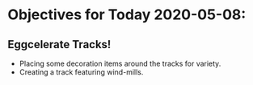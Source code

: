 # Objectives for Today 2020-05-08:

## Eggcelerate Tracks!

- Placing some decoration items around the tracks for variety.
- Creating a track featuring wind-mills.
